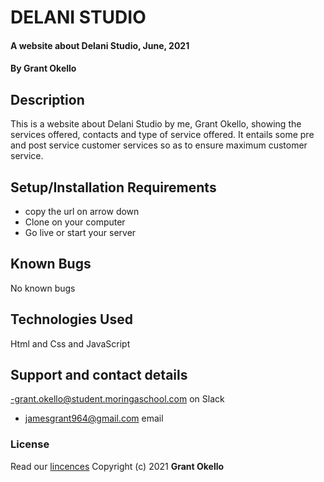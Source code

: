 # DELANI STUDIO
#### A website about Delani Studio, June, 2021
#### By **Grant Okello**
## Description
This is a website about Delani Studio by me, Grant Okello, showing the services offered, contacts and type of service offered. It entails some pre and post service customer services so as to ensure maximum customer service.
## Setup/Installation Requirements
- copy the url on arrow down
- Clone on your computer
- Go live or start your server
## Known Bugs
No known bugs
## Technologies Used
Html and Css and JavaScript
## Support and contact details
-grant.okello@student.moringaschool.com on Slack
- jamesgrant964@gmail.com email
### License
Read our [lincences](./Lincense)
Copyright (c) 2021 **Grant Okello**
